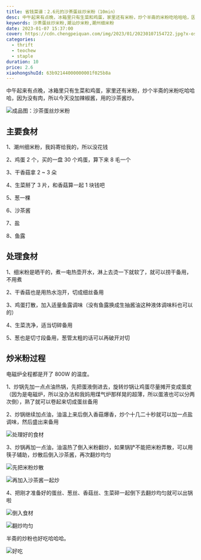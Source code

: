 ```yaml
---
title: 省钱菜谱：2.6元的沙茶蛋丝炒米粉（10min）
desc: 中午起来有点晚，冰箱里只有生菜和鸡蛋，家里还有米粉，炒个半斋的米粉吃哈哈哈，因为没有肉，所以今天没加辣椒酱，用的沙茶酱炒。
keywords: 沙茶蛋丝炒米粉,潮汕炒米粉,潮州细米粉
date: 2023-01-07 15:37:00
cover: https://cdn.chengpeiquan.com/img/2023/01/20230107154722.jpg?x-oss-process=image/interlace,1
categories:
  - thrift
  - teochew
  - staple
duration: 10
price: 2.6
xiaohongshuId: 63b92144000000001f025b8a
---
```


中午起来有点晚，冰箱里只有生菜和鸡蛋，家里还有米粉，炒个半斋的米粉吃哈哈哈，因为没有肉，所以今天没加辣椒酱，用的沙茶酱炒。

![成品图：沙茶蛋丝炒米粉](https://cdn.chengpeiquan.com/img/2023/01/20230107154630.jpg?x-oss-process=image/interlace,1)

## 主要食材

1、潮州细米粉，我妈寄给我的，所以没花钱

2、鸡蛋 2 个，买的一盘 30 个鸡蛋，算下来 8 毛一个

3、干香菇拿 2 ~ 3 朵

4、生菜掰了 3 片，和香菇算一起 1 块钱吧

5、葱一棵

6、沙茶酱

7、盐

8、鱼露

## 处理食材

1、细米粉是晒干的，煮一电热壶开水，淋上去烫一下就软了，就可以捞干备用，不用煮

2、干香菇也是用热水泡开，切成细丝备用

3、鸡蛋打散，加入适量鱼露调味（没有鱼露换成生抽酱油这种液体调味料也可以的）

4、生菜洗净，适当切碎备用

5、葱也是切寸段备用，葱管太粗的话可以再破开对切

## 炒米粉过程

电磁炉全程都是开了 800W 的温度。

1、炒锅先加一点点油热锅，先把蛋液倒进去，旋转炒锅让鸡蛋尽量摊开变成蛋皮（因为是电磁炉，所以没办法和我妈用煤气炉那样晃的超薄，所以蛋液也可以分两次倒），熟了就可以卷起来切成蛋丝备用

2、炒锅继续加点油，油温上来后倒入香菇爆香，炒个十几二十秒就可以加一点盐调味，然后盛出来备用

![处理好的食材](https://cdn.chengpeiquan.com/img/2023/01/20230107154625.jpg?x-oss-process=image/interlace,1)

3、炒锅再加一点油，油温热了倒入米粉翻炒，如果锅铲不能把米粉弄散，可以用筷子辅助，炒散后倒入沙茶酱，再次翻炒均匀

![先把米粉炒散](https://cdn.chengpeiquan.com/img/2023/01/20230107154626.jpg?x-oss-process=image/interlace,1)

![再加入沙茶酱一起炒](https://cdn.chengpeiquan.com/img/2023/01/20230107154627.jpg?x-oss-process=image/interlace,1)

4、把刚才准备好的蛋丝、葱丝、香菇丝、生菜碎一起倒下去翻炒均匀就可以出锅啦

![倒入食材](https://cdn.chengpeiquan.com/img/2023/01/20230107154628.jpg?x-oss-process=image/interlace,1)

![翻炒均匀](https://cdn.chengpeiquan.com/img/2023/01/20230107154629.jpg?x-oss-process=image/interlace,1)

半斋的炒粉也好吃哈哈哈。

![好吃](https://cdn.chengpeiquan.com/img/2023/01/20230107154631.jpg?x-oss-process=image/interlace,1)

